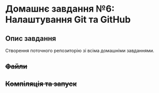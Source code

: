 # Домашнє завдання №6: Налаштування Git та GitHub

## Опис завдання
Створення поточного репозиторію зі всіма домашніми завданнями.

## ~~Файли~~

## ~~Компіляція та запуск~~